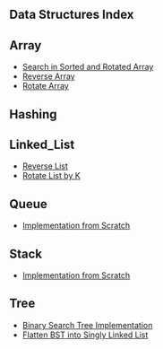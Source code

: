 ## Data Structures Index

**Array**
-------------

- [Search in Sorted and Rotated Array](https://github.com/krishrahul98/DSA-Library/tree/main/Data_Structures/Array/Rotated_Array_Search)
- [Reverse Array](https://github.com/krishrahul98/DSA-Library/tree/main/Data_Structures/Array/Reverse_Array)
- [Rotate Array](https://github.com/krishrahul98/DSA-Library/tree/main/Data_Structures/Array/Rotate_Array)


**Hashing**
-----------


**Linked_List**
---------------

- [Reverse List](https://github.com/krishrahul98/DSA-Library/tree/main/Data_Structures/LinkedList/Reverse_List)
- [Rotate List by K](https://github.com/krishrahul98/DSA-Library/tree/main/Data_Structures/LinkedList/Rotate_Linked_List)


**Queue**
------------

- [Implementation from Scratch](https://github.com/krishrahul98/DSA-Library/tree/main/Data_Structures/Queue/Implementation)

**Stack**
-----------

- [Implementation from Scratch](https://github.com/krishrahul98/DSA-Library/tree/main/Data_Structures/Stack/Implementation)


**Tree**
----------

- [Binary Search Tree Implementation](https://github.com/krishrahul98/DSA-Library/tree/main/Data_Structures/Tree/BST/Implementation)
- [Flatten BST into Singly Linked List](https://github.com/krishrahul98/DSA-Library/tree/main/Data_Structures/Tree/BST/Flatten_Binary_Tree)
